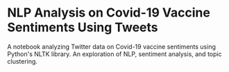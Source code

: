 # NLP Analysis on Covid-19 Vaccine Sentiments Using Tweets
A notebook analyzing Twitter data on Covid-19 vaccine sentiments using Python's NLTK library. An exploration of NLP, sentiment analysis, and topic clustering. 
